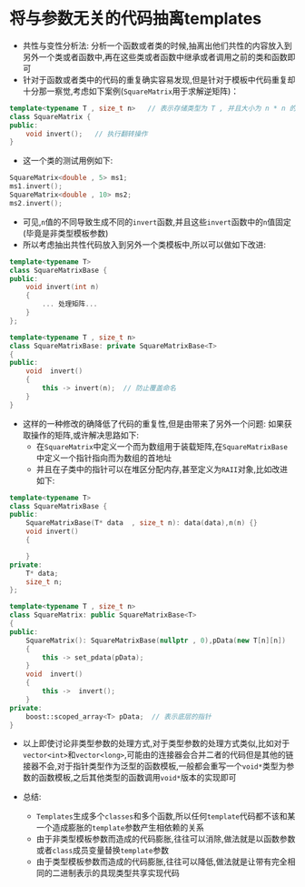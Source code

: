 # 将与参数无关的代码抽离templates
- 共性与变性分析法: 分析一个函数或者类的时候,抽离出他们共性的内容放入到另外一个类或者函数中,再在这些类或者函数中继承或者调用之前的类和函数即可
- 针对于函数或者类中的代码的重复确实容易发现,但是针对于模板中代码重复却十分那一察觉,考虑如下案例(`SquareMatrix`用于求解逆矩阵)：
```cpp
template<typename T , size_t n>   // 表示存储类型为 T , 并且大小为 n * n 的矩阵
class SquareMatrix {
public:
    void invert();   // 执行翻转操作
}
```
- 这一个类的测试用例如下:
```cpp
SquareMatrix<double , 5> ms1;
ms1.invert();
SquareMatrix<double , 10> ms2;
ms2.invert();
```
- 可见,`n`值的不同导致生成不同的`invert`函数,并且这些`invert`函数中的`n`值固定(毕竟是非类型模板参数)
- 所以考虑抽出共性代码放入到另外一个类模板中,所以可以做如下改进:
```cpp
template<typename T>
class SquareMatrixBase {
public:
    void invert(int n)
    {
        ... 处理矩阵...
    }
};

template<typename T , size_t n>
class SquareMatrixBase: private SquareMatrixBase<T>
{
public:
    void  invert()
    {
        this -> invert(n);  // 防止覆盖命名
    }
}
```
- 这样的一种修改的确降低了代码的重复性,但是由带来了另外一个问题: 如果获取操作的矩阵,或许解决思路如下:
  - 在`SquareMatrix`中定义一个而为数组用于装载矩阵,在`SquareMatrixBase`中定义一个指针指向而为数组的首地址
  - 并且在子类中的指针可以在堆区分配内存,甚至定义为`RAII`对象,比如改进如下:
```cpp
template<typename T>
class SquareMatrixBase {
public:
    SquareMatrixBase(T* data  , size_t n): data(data),n(n) {}
    void invert()
    {

    }
private:
    T* data;
    size_t n;
};

template<typename T , size_t n>
class SquareMatrix: public SquareMatrixBase<T>
{
public:
    SquareMatrix(): SquareMatrixBase(nullptr , 0),pData(new T[n][n]) 
    {
        this -> set_pdata(pData);
    }
    void  invert()
    {
        this ->  invert();
    }
private:
    boost::scoped_array<T> pData;  // 表示底层的指针
}
```
- 以上即使讨论非类型参数的处理方式,对于类型参数的处理方式类似,比如对于`vector<int>`和`vector<long>`,可能由的连接器会合并二者的代码但是其他的链接器不会,对于指针类型作为泛型的函数模板,一般都会重写一个`void*`类型为参数的函数模板,之后其他类型的函数调用`void*`版本的实现即可

- 总结:
  - `Templates`生成多个`classes`和多个函数,所以任何`template`代码都不该和某一个造成膨胀的`template`参数产生相依赖的关系
  - 由于非类型模板参数而造成的代码膨胀,往往可以消除,做法就是以函数参数或者`class`成员变量替换`template`参数
  - 由于类型模板参数而造成的代码膨胀,往往可以降低,做法就是让带有完全相同的二进制表示的具现类型共享实现代码